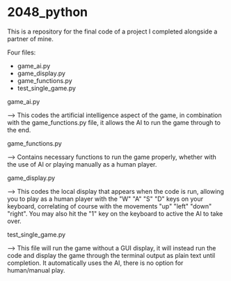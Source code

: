 # 2048_python
 
This is a repository for the final code of a project I completed alongside a partner of mine. 

Four files: 
  - game_ai.py
  - game_display.py
  - game_functions.py
  - test_single_game.py

game_ai.py

--> This codes the artificial intelligence aspect of the game, in combination with the game_functions.py file, it allows the AI to run the game through to the end.

game_functions.py

--> Contains necessary functions to run the game properly, whether with the use of AI or playing manually as a human player.

game_display.py

--> This codes the local display that appears when the code is run, allowing you to play as a human player with the "W" "A" "S" "D" keys on your keyboard, correlating of course with the movements "up" "left" "down" "right". You may also hit the "1" key on the keyboard to active the AI to take over.

test_single_game.py

--> This file will run the game without a GUI display, it will instead run the code and display the game through the terminal output as plain text until completion. It automatically uses the AI, there is no option for human/manual play.
